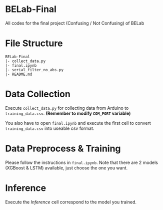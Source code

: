 # BELab-Final
All codes for the final project (Confusing / Not Confusing) of BELab

# File Structure
```
BELab-Final
|- collect_data.py
|- final.ipynb
|- serial_filter_no_abs.py
|- README.md
```
# Data Collection
Execute `collect_data.py` for collecting data from Arduino to `training_data.csv`. **(Remember to modify `COM_PORT` variable)**

You also have to open `final.ipynb` and execute the first cell to convert `training_data.csv` into useable csv format.
# Data Preprocess & Training
Please follow the instructions in `final.ipynb`. Note that there are 2 models (XGBoost & LSTM) available, just choose the one you want.
# Inference
Execute the *Inference* cell correspond to the model you trained.

